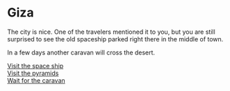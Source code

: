 # Giza

The city is nice. One of the travelers mentioned it to you, but you are still surprised to see the old spaceship parked right there in the middle of town. 

In a few days another caravan will cross the desert.  

[Visit the space ship](spaceShip.html)   
[Visit the pyramids](pyramid.html)  
[Wait for the caravan](raSouth.html)
